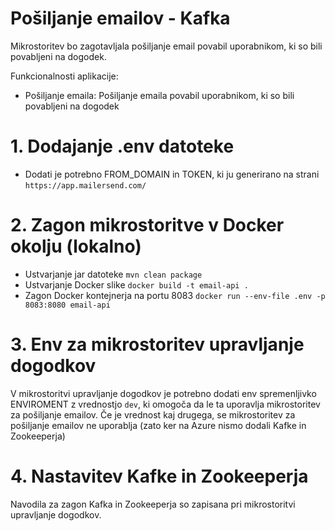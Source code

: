 # Pošiljanje emailov - Kafka
Mikrostoritev bo zagotavljala pošiljanje email povabil uporabnikom, ki so bili povabljeni na dogodek.

Funkcionalnosti aplikacije:
- Pošiljanje emaila: Pošiljanje emaila povabil uporabnikom, ki so bili povabljeni na dogodek

# 1. Dodajanje .env datoteke
- Dodati je potrebno FROM_DOMAIN in TOKEN, ki ju generirano na strani `https://app.mailersend.com/`


# 2. Zagon mikrostoritve v Docker okolju (lokalno)
- Ustvarjanje jar datoteke `mvn clean package`
- Ustvarjanje Docker slike `docker build -t email-api .`
- Zagon Docker kontejnerja na portu 8083 `docker run --env-file .env -p 8083:8080 email-api`

# 3. Env za mikrostoritev upravljanje dogodkov
V mikrostoritvi upravljanje dogodkov je potrebno dodati env spremenljivko ENVIROMENT z vrednostjo `dev`, ki omogoča da le ta uporavlja mikrostoritev za pošiljanje emailov. Če je vrednost kaj drugega, se mikrostoritev za pošiljanje emailov ne uporablja (zato ker na Azure nismo dodali Kafke in Zookeeperja)

# 4. Nastavitev Kafke in Zookeeperja
Navodila za zagon Kafka in Zookeeperja so zapisana pri mikrostoritvi upravljanje dogodkov.